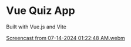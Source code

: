 # Vue Quiz App

Built with Vue.js and Vite

[Screencast from 07-14-2024 01:22:48 AM.webm](https://github.com/user-attachments/assets/d9e9aab6-84f3-4570-8453-752ac60fba68)
